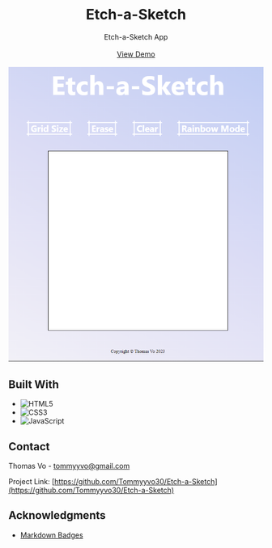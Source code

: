 <br>
<div align="center">
  <h1 align="center">Etch-a-Sketch</h1>

  <p align="center">
    Etch-a-Sketch App
    <br>
    <br>
    <a href="https://tommyyvo30.github.io/Etch-a-Sketch/">View Demo</a>
    <br>
    <br>
    <img src="Images/Etch.png">
  </p>
</div>

## Built With

- ![HTML5](https://img.shields.io/badge/html5-%23E34F26.svg?style=for-the-badge&logo=html5&logoColor=white)
- ![CSS3](https://img.shields.io/badge/css3-%231572B6.svg?style=for-the-badge&logo=css3&logoColor=white)
- ![JavaScript](https://img.shields.io/badge/javascript-%23323330.svg?style=for-the-badge&logo=javascript&logoColor=%23F7DF1E)

## Contact

Thomas Vo - tommyyvo@gmail.com

Project Link: [https://github.com/Tommyyvo30/Etch-a-Sketch](https://github.com/Tommyyvo30/Etch-a-Sketch)

## Acknowledgments

- [Markdown Badges](https://ileriayo.github.io/markdown-badges/#usage)
